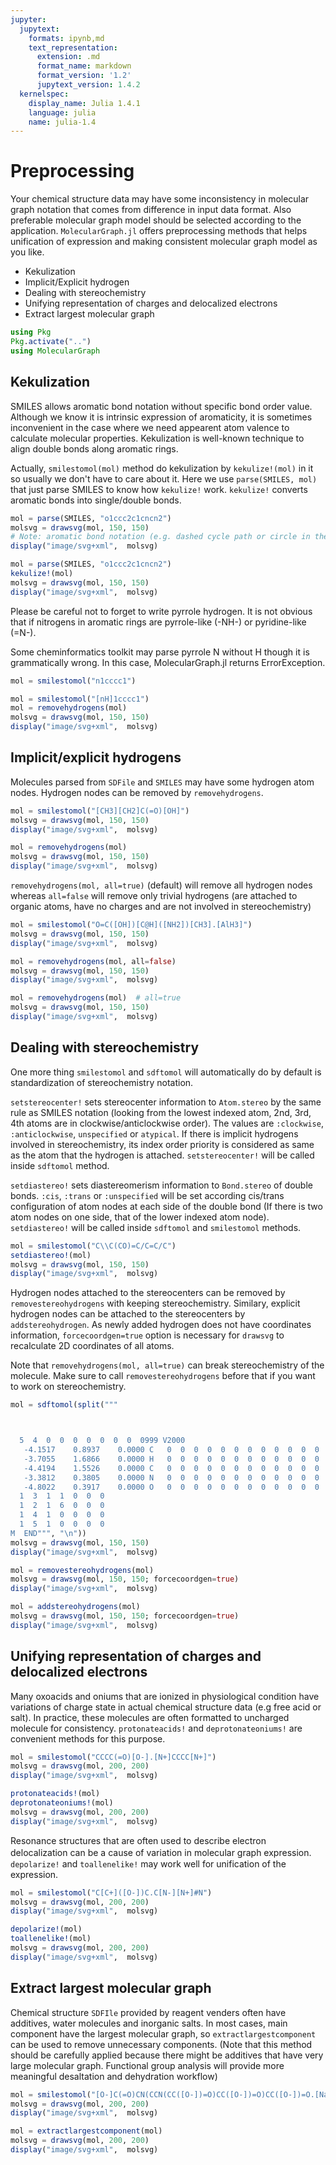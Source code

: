 ```yaml
---
jupyter:
  jupytext:
    formats: ipynb,md
    text_representation:
      extension: .md
      format_name: markdown
      format_version: '1.2'
      jupytext_version: 1.4.2
  kernelspec:
    display_name: Julia 1.4.1
    language: julia
    name: julia-1.4
---
```


# Preprocessing

Your chemical structure data may have some inconsistency in molecular graph notation that comes from difference in input data format. Also preferable molecular graph model should be selected according to the application.  `MolecularGraph.jl` offers preprocessing methods that helps unification of expression and making consistent molecular graph model as you like.

- Kekulization
- Implicit/Explicit hydrogen
- Dealing with stereochemistry
- Unifying representation of charges and delocalized electrons
- Extract largest molecular graph


```julia
using Pkg
Pkg.activate("..")
using MolecularGraph
```

## Kekulization

SMILES allows aromatic bond notation without specific bond order value. Although we know it is intrinsic expression of aromaticity, it is sometimes inconvenient in the case where we need appearent atom valence to calculate molecular properties. Kekulization is well-known technique to align double bonds along aromatic rings.

Actually, `smilestomol(mol)` method do kekulization by `kekulize!(mol)` in it so usually we don't have to care about it. Here we use `parse(SMILES, mol)` that just parse SMILES to know how `kekulize!` work.
`kekulize!` converts aromatic bonds into single/double bonds.

```julia
mol = parse(SMILES, "o1ccc2c1cncn2")
molsvg = drawsvg(mol, 150, 150)
# Note: aromatic bond notation (e.g. dashed cycle path or circle in the ring) is not supported yet
display("image/svg+xml",  molsvg)
```

```julia
mol = parse(SMILES, "o1ccc2c1cncn2")
kekulize!(mol)
molsvg = drawsvg(mol, 150, 150)
display("image/svg+xml",  molsvg)
```

Please be careful not to forget to write pyrrole hydrogen. It is not obvious that if nitrogens in aromatic rings are pyrrole-like (-NH-) or pyridine-like (=N-).

Some cheminformatics toolkit may parse pyrrole N without H though it is grammatically wrong. In this case, MolecularGraph.jl returns ErrorException.

```julia
mol = smilestomol("n1cccc1")
```

```julia
mol = smilestomol("[nH]1cccc1")
mol = removehydrogens(mol)
molsvg = drawsvg(mol, 150, 150)
display("image/svg+xml",  molsvg)
```

## Implicit/explicit hydrogens

Molecules parsed from `SDFile` and `SMILES` may have some hydrogen atom nodes. Hydrogen nodes can be removed by `removehydrogens`.

```julia
mol = smilestomol("[CH3][CH2]C(=O)[OH]")
molsvg = drawsvg(mol, 150, 150)
display("image/svg+xml",  molsvg)
```

```julia
mol = removehydrogens(mol)
molsvg = drawsvg(mol, 150, 150)
display("image/svg+xml",  molsvg)
```

`removehydrogens(mol, all=true)` (default) will remove all hydrogen nodes whereas `all=false` will remove only trivial hydrogens (are attached to organic atoms, have no charges and are not involved in stereochemistry)

```julia
mol = smilestomol("O=C([OH])[C@H]([NH2])[CH3].[AlH3]")
molsvg = drawsvg(mol, 150, 150)
display("image/svg+xml",  molsvg)
```

```julia
mol = removehydrogens(mol, all=false)
molsvg = drawsvg(mol, 150, 150)
display("image/svg+xml",  molsvg)
```

```julia
mol = removehydrogens(mol)  # all=true
molsvg = drawsvg(mol, 150, 150)
display("image/svg+xml",  molsvg)
```

## Dealing with stereochemistry

One more thing `smilestomol` and `sdftomol` will automatically do by default is standardization of stereochemistry notation.

`setstereocenter!` sets stereocenter information to `Atom.stereo` by the same rule as SMILES notation (looking from the lowest indexed atom, 2nd, 3rd, 4th atoms are in clockwise/anticlockwise order). The values are `:clockwise`, `:anticlockwise`, `unspecified` or `atypical`.  If there is implicit hydrogens involved in stereochemistry, its index order priority is considered as same as the atom that the hydrogen is attached. `setstereocenter!` will be called inside `sdftomol` method.

`setdiastereo!` sets diastereomerism information to `Bond.stereo` of double bonds. `:cis`, `:trans` or `:unspecified` will be set according cis/trans configuration of atom nodes at each side of the double bond (If there is two atom nodes on  one side, that of the lower indexed atom node). `setdiastereo!` will be called inside `sdftomol` and `smilestomol` methods.

```julia
mol = smilestomol("C\\C(CO)=C/C=C/C")
setdiastereo!(mol)
molsvg = drawsvg(mol, 150, 150)
display("image/svg+xml",  molsvg)
```

Hydrogen nodes attached to the stereocenters can be removed by `removestereohydrogens` with keeping stereochemistry. Similary, explicit hydrogen nodes can be attached to the stereocenters by `addstereohydrogen`. As newly added hydrogen does not have coordinates information, `forcecoordgen=true` option is necessary for `drawsvg` to recalculate 2D coordinates of all atoms.

Note that `removehydrogens(mol, all=true)` can break stereochemistry of the molecule. Make sure to call `removestereohydrogens` before that if you want to work on stereochemistry.

```julia
mol = sdftomol(split("""



  5  4  0  0  0  0  0  0  0  0999 V2000
   -4.1517    0.8937    0.0000 C   0  0  0  0  0  0  0  0  0  0  0  0
   -3.7055    1.6866    0.0000 H   0  0  0  0  0  0  0  0  0  0  0  0
   -4.4194    1.5526    0.0000 C   0  0  0  0  0  0  0  0  0  0  0  0
   -3.3812    0.3805    0.0000 N   0  0  0  0  0  0  0  0  0  0  0  0
   -4.8022    0.3917    0.0000 O   0  0  0  0  0  0  0  0  0  0  0  0
  1  3  1  1  0  0  0
  1  2  1  6  0  0  0
  1  4  1  0  0  0  0
  1  5  1  0  0  0  0
M  END""", "\n"))
molsvg = drawsvg(mol, 150, 150)
display("image/svg+xml",  molsvg)
```

```julia
mol = removestereohydrogens(mol)
molsvg = drawsvg(mol, 150, 150; forcecoordgen=true)
display("image/svg+xml",  molsvg)
```

```julia
mol = addstereohydrogens(mol)
molsvg = drawsvg(mol, 150, 150; forcecoordgen=true)
display("image/svg+xml",  molsvg)
```

## Unifying representation of charges and delocalized electrons

Many oxoacids and oniums that are ionized in physiological condition have variations of charge state in actual chemical structure data (e.g free acid or salt). In practice, these molecules are often formatted to uncharged molecule for consistency. `protonateacids!` and `deprotonateoniums!` are convenient methods for this purpose.

```julia
mol = smilestomol("CCCC(=O)[O-].[N+]CCCC[N+]")
molsvg = drawsvg(mol, 200, 200)
display("image/svg+xml",  molsvg)
```

```julia
protonateacids!(mol)
deprotonateoniums!(mol)
molsvg = drawsvg(mol, 200, 200)
display("image/svg+xml",  molsvg)
```

Resonance structures that are often used to describe electron delocalization can be a cause of variation in molecular graph expression.　`depolarize!` and `toallenelike!` may work well for unification of the expression.

```julia
mol = smilestomol("C[C+]([O-])C.C[N-][N+]#N")
molsvg = drawsvg(mol, 200, 200)
display("image/svg+xml",  molsvg)
```

```julia
depolarize!(mol)
toallenelike!(mol)
molsvg = drawsvg(mol, 200, 200)
display("image/svg+xml",  molsvg)
```

## Extract largest molecular graph

Chemical structure `SDFIle` provided by reagent venders often have additives, water molecules and inorganic salts. In most cases, main component have the largest molecular graph, so `extractlargestcomponent` can be used to remove unnecessary components. (Note that this method should be carefully applied because there might be additives that have very large molecular graph. Functional group analysis will provide more meaningful desaltation and dehydration workflow)

```julia
mol = smilestomol("[O-]C(=O)CN(CCN(CC([O-])=O)CC([O-])=O)CC([O-])=O.[Na+].[Na+].[Na+].[Na+]")
molsvg = drawsvg(mol, 200, 200)
display("image/svg+xml",  molsvg)
```

```julia
mol = extractlargestcomponent(mol)
molsvg = drawsvg(mol, 200, 200)
display("image/svg+xml",  molsvg)
```
